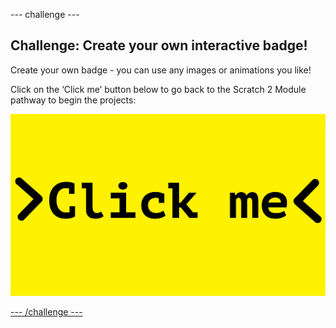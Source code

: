 --- challenge ---
## Challenge: Create your own interactive badge!
Create your own badge - you can use any images or animations you like!

Click on the ‘Click me’ button below to go back to the Scratch 2 Module pathway to begin the projects:

<a href="https://codeclub.org/en/microbit1">
<img src="images/Clickme.png">



--- /challenge ---
